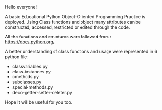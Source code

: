 Hello everyone!

A basic Educational Python Object-Oriented Programming Practice is deployed. Using Class functions and object many attributes
can be constructed, accessed, restricted or edited through the code.

All the functions and structures were followed from : https://docs.python.org/

A better understanding of class functions and usage were represented in 6 python file:

- classvariables.py
- class-instances.py
- cmethods.py
- subclasses.py
- special-methods.py
- deco-getter-setter-deleter.py

Hope It will be useful for you too.